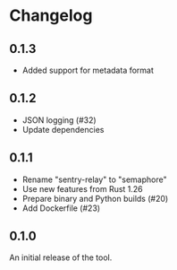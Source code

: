 # Changelog

## 0.1.3

* Added support for metadata format

## 0.1.2

* JSON logging (#32)
* Update dependencies

## 0.1.1

* Rename "sentry-relay" to "semaphore"
* Use new features from Rust 1.26
* Prepare binary and Python builds (#20)
* Add Dockerfile (#23)

## 0.1.0

An initial release of the tool.

